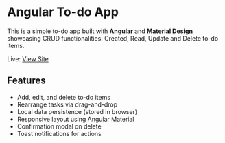 # Angular To-do App

This is a simple to-do app built with **Angular** and **Material Design** showcasing CRUD functionalities: Created, Read, Update and Delete to-do items.

Live: [View Site](https://joshuakitong.github.io/angular-to-do-app)

## Features

 - Add, edit, and delete to-do items
 - Rearrange tasks via drag-and-drop
 - Local data persistence (stored in browser)
 - Responsive layout using Angular Material
 - Confirmation modal on delete
 - Toast notifications for actions